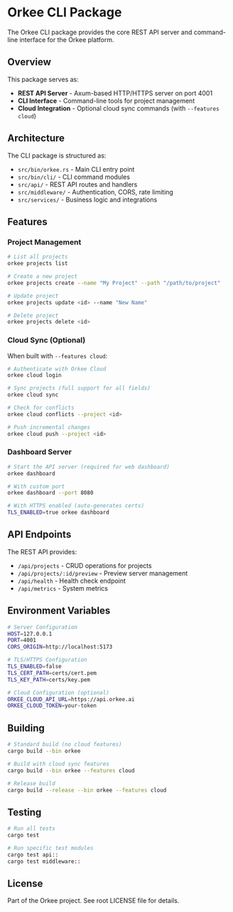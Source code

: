 # Orkee CLI Package

The Orkee CLI package provides the core REST API server and command-line interface for the Orkee platform.

## Overview

This package serves as:
- **REST API Server** - Axum-based HTTP/HTTPS server on port 4001
- **CLI Interface** - Command-line tools for project management
- **Cloud Integration** - Optional cloud sync commands (with `--features cloud`)

## Architecture

The CLI package is structured as:
- `src/bin/orkee.rs` - Main CLI entry point
- `src/bin/cli/` - CLI command modules
- `src/api/` - REST API routes and handlers
- `src/middleware/` - Authentication, CORS, rate limiting
- `src/services/` - Business logic and integrations

## Features

### Project Management
```bash
# List all projects
orkee projects list

# Create a new project
orkee projects create --name "My Project" --path "/path/to/project"

# Update project
orkee projects update <id> --name "New Name"

# Delete project
orkee projects delete <id>
```

### Cloud Sync (Optional)
When built with `--features cloud`:
```bash
# Authenticate with Orkee Cloud
orkee cloud login

# Sync projects (full support for all fields)
orkee cloud sync

# Check for conflicts
orkee cloud conflicts --project <id>

# Push incremental changes
orkee cloud push --project <id>
```

### Dashboard Server
```bash
# Start the API server (required for web dashboard)
orkee dashboard

# With custom port
orkee dashboard --port 8080

# With HTTPS enabled (auto-generates certs)
TLS_ENABLED=true orkee dashboard
```

## API Endpoints

The REST API provides:
- `/api/projects` - CRUD operations for projects
- `/api/projects/:id/preview` - Preview server management
- `/api/health` - Health check endpoint
- `/api/metrics` - System metrics

## Environment Variables

```bash
# Server Configuration
HOST=127.0.0.1
PORT=4001
CORS_ORIGIN=http://localhost:5173

# TLS/HTTPS Configuration
TLS_ENABLED=false
TLS_CERT_PATH=certs/cert.pem
TLS_KEY_PATH=certs/key.pem

# Cloud Configuration (optional)
ORKEE_CLOUD_API_URL=https://api.orkee.ai
ORKEE_CLOUD_TOKEN=your-token
```

## Building

```bash
# Standard build (no cloud features)
cargo build --bin orkee

# Build with cloud sync features
cargo build --bin orkee --features cloud

# Release build
cargo build --release --bin orkee --features cloud
```

## Testing

```bash
# Run all tests
cargo test

# Run specific test modules
cargo test api::
cargo test middleware::
```

## License

Part of the Orkee project. See root LICENSE file for details.
